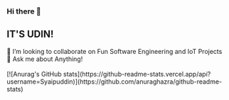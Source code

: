 ### Hi there 👋
## IT'S UDIN!

<!--
**Syaipuddin/Syaipuddin** is a ✨ _special_ ✨ repository because its `README.md` (this file) appears on your GitHub profile. --!>

 👯 I’m looking to collaborate on Fun Software Engineering and IoT Projects </br>
 💬 Ask me about Anything!

<br/>
<br/>
 [![Anurag's GitHub stats](https://github-readme-stats.vercel.app/api?username=Syaipuddin)](https://github.com/anuraghazra/github-readme-stats)
